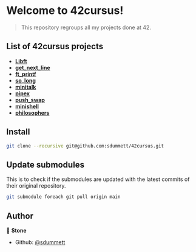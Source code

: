 # Welcome to 42cursus!

> This repository regroups all my projects done at 42.

## List of 42cursus projects

- **[Libft](https://github.com/sdummett/libft)**
- **[get_next_line](https://github.com/sdummett/get_next_line)**
- **[ft_printf](https://github.com/sdummett/ft_printf)**
- **[so_long](https://github.com/sdummett/so_long)**
- **[minitalk](https://github.com/sdummett/minitalk)**
- **[pipex](https://github.com/sdummett/pipex)**
- **[push_swap](https://github.com/sdummett/push_swap)**
- **[minishell](https://github.com/sdummett/minishell)**
- **[philosophers](https://github.com/sdummett/philosophers)**

## Install

```sh
git clone --recursive git@github.com:sdummett/42cursus.git
```

## Update submodules
This is to check if the submodules are updated with the latest commits of their original repository.
```sh
git submodule foreach git pull origin main
```

## Author

👤 **Stone**

* Github: [@sdummett](https://github.com/sdummett)
